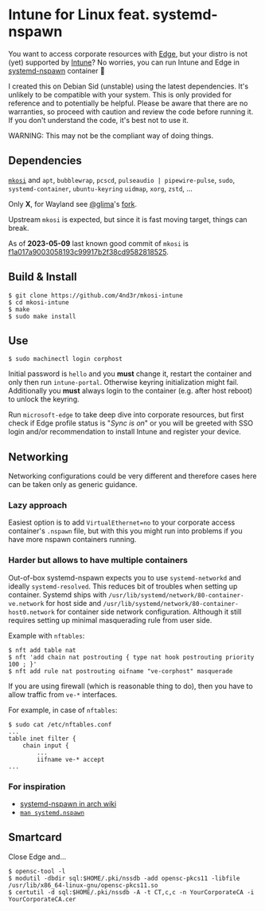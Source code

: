 # Intune for Linux feat. systemd-nspawn

You want to access corporate resources with
[Edge](https://www.microsoft.com/en-us/edge),
but your distro is not (yet) supported by
[Intune](https://learn.microsoft.com/en-us/mem/intune/user-help/enroll-device-linux)?
No worries, you can run Intune and Edge in
[systemd-nspawn](https://www.freedesktop.org/software/systemd/man/systemd-nspawn.html)
container :partying_face:

I created this on Debian Sid (unstable) using the latest dependencies.
It's unlikely to be compatible with your system.
This is only provided for reference and to potentially be helpful.
Please be aware that there are no warranties, so proceed with caution and review the code before running it.
If you don't understand the code, it's best not to use it.

WARNING: This may not be the compliant way of doing things.

## Dependencies

[`mkosi`](https://github.com/systemd/mkosi) and
`apt`,
`bubblewrap`,
`pcscd`,
`pulseaudio | pipewire-pulse`,
`sudo`,
`systemd-container`,
`ubuntu-keyring`
`uidmap`,
`xorg`,
`zstd`,
...

Only **X**, for Wayland see [@glima](https://github.com/glima)'s [fork](https://github.com/glima/mkosi-intune).

Upstream `mkosi` is expected, but since it is fast moving target, things can break.

As of **2023-05-09** last known good commit of `mkosi` is [f1a017a9003058193c99917b2f38cd9582818525](https://github.com/systemd/mkosi/commit/f1a017a9003058193c99917b2f38cd9582818525).

## Build & Install

```
$ git clone https://github.com/4nd3r/mkosi-intune
$ cd mkosi-intune
$ make
$ sudo make install
```

## Use

```
$ sudo machinectl login corphost
```

Initial password is `hello` and you **must** change it, restart the container
and only then run `intune-portal`. Otherwise keyring initialization might fail.
Additionally you **must** always login to the container (e.g. after host
reboot) to unlock the keyring.

Run `microsoft-edge` to take deep dive into corporate resources, but first
check if Edge profile status is "*Sync is on*" or you will be greeted with SSO
login and/or recommendation to install Intune and register your device.

## Networking

Networking configurations could be very different and therefore cases here
can be taken only as generic guidance.

### Lazy approach

Easiest option is to add `VirtualEthernet=no` to your corporate access
container's `.nspawn` file, but with this you might run into problems if you
have more nspawn containers running.

### Harder but allows to have multiple containers

Out-of-box systemd-nspawn expects you to use `systemd-networkd` and ideally `systemd-resolved`.
This reduces bit of troubles when setting up container. Systemd ships with `/usr/lib/systemd/network/80-container-ve.network`
for host side and `/usr/lib/systemd/network/80-container-host0.network` for container side network configuration.
Although it still requires setting up minimal masquerading rule from user side.

Example with `nftables`:
```
$ nft add table nat
$ nft 'add chain nat postrouting { type nat hook postrouting priority 100 ; }'
$ nft add rule nat postrouting oifname "ve-corphost" masquerade
```

If you are using firewall (which is reasonable thing to do), then you have to allow traffic from `ve-*` interfaces.

For example, in case of `nftables`:

```
$ sudo cat /etc/nftables.conf
...
table inet filter {
    chain input {
        ...
        iifname ve-* accept
...
```

### For inspiration

* [systemd-nspawn in arch wiki](https://wiki.archlinux.org/title/Systemd-nspawn#Networking)
* [`man systemd.nspawn`](https://www.freedesktop.org/software/systemd/man/systemd.nspawn.html)

## Smartcard

Close Edge and...

```
$ opensc-tool -l
$ modutil -dbdir sql:$HOME/.pki/nssdb -add opensc-pkcs11 -libfile /usr/lib/x86_64-linux-gnu/opensc-pkcs11.so
$ certutil -d sql:$HOME/.pki/nssdb -A -t CT,c,c -n YourCorporateCA -i YourCorporateCA.cer
```
